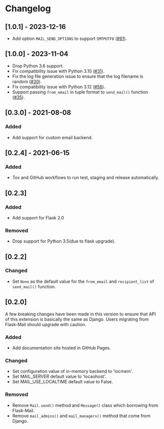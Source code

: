 # Changelog

## [1.0.1] - 2023-12-16

- Add option `MAIL_SEND_OPTIONS` to support `SMTPUTF8`
  ([#61](https://github.com/waynerv/flask-mailman/pull/61)).

## [1.0.0] - 2023-11-04

- Drop Python 3.6 support.
- Fix compatibility issue with Python 3.10
  ([#31](https://github.com/waynerv/flask-mailman/pull/31)).
- Fix the log file generation issue to ensure that the log filename is random
  ([#30](https://github.com/waynerv/flask-mailman/pull/30)).
- Fix compatibility issue with Python 3.12
  ([#56](https://github.com/waynerv/flask-mailman/issues/56)).
- Support passing `from_email` in tuple format to `send_mail()` function
  ([#35](https://github.com/waynerv/flask-mailman/issues/35)).

## [0.3.0] - 2021-08-08

### Added

- Add support for custom email backend.

## [0.2.4] - 2021-06-15

### Added

- Tox and GitHub workflows to run test, staging and release automatically.

## [0.2.3]

### Added

- Add support for Flask 2.0

### Removed

- Drop support for Python 3.5(due to flask upgrade).

## [0.2.2]

### Changed

- Set `None` as the default value for the `from_email` and `recipient_list` of `send_mail()` function.

## [0.2.0]

A few breaking changes have been made in this version to ensure that API of this extension is basically the same as Django.
Users migrating from Flask-Mail should upgrade with caution.

### Added

- Add documentation site hosted in GitHub Pages.

### Changed

- Set configuration value of in-memory backend to 'locmem'.
- Set MAIL_SERVER default value to 'locaohost'.
- Set MAIL_USE_LOCALTIME default value to False.

### Removed

- Remove `Mail.send()` method and `Message()` class which borrowing from Flask-Mail.
- Remove `mail_admins()` and `mail_managers()` method that come from Django.
